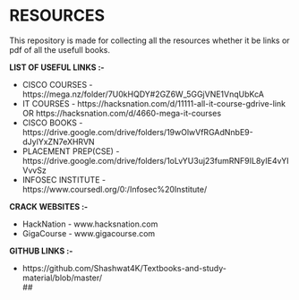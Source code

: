 # RESOURCES
This repository is made for collecting all the resources whether it be links or pdf of all the usefull books.

 **LIST OF USEFUL LINKS :-** 
<ul>
<li>CISCO COURSES - https://mega.nz/folder/7U0kHQDY#2GZ6W_5GGjVNE1VnqUbKcA</li>

<li>IT COURSES - https://hacksnation.com/d/11111-all-it-course-gdrive-link OR https://hacksnation.com/d/4660-mega-it-courses</li>

<li>CISCO BOOKS - https://drive.google.com/drive/folders/19wOlwVfRGAdNnbE9-dJylYxZN7eXHRVN</li>

<li>PLACEMENT PREP(CSE) - https://drive.google.com/drive/folders/1oLvYU3uj23fumRNF9IL8yIE4vYIVvvSz</li>

<li>INFOSEC INSTITUTE - https://www.coursedl.org/0:/Infosec%20Institute/</li>
</ul>

**CRACK WEBSITES :-**
<ul>
<li>HackNation - www.hacksnation.com</li>

<li>GigaCourse - www.gigacourse.com</li>

</ul>

 **GITHUB LINKS :-** 
<ul>
<li>https://github.com/Shashwat4K/Textbooks-and-study-material/blob/master/</li>
##

